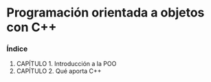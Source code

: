 # Programación orientada a objetos con C++

### Índice

1. CAPÍTULO 1. Introducción a la POO
2. CAPÍTULO 2. Qué aporta C++
